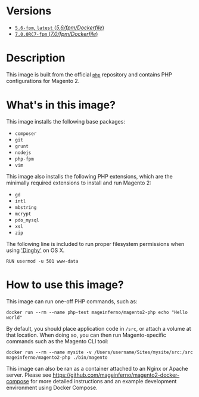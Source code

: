 # Versions

- [`5.6-fpm`, `latest` (_5.6/fpm/Dockerfile_)](https://github.com/mageinferno/docker-magento2-php/blob/master/5.6/fpm/Dockerfile)
- [`7.0.0RC7-fpm` (_7.0/fpm/Dockerfile_)](https://github.com/mageinferno/docker-magento2-php/blob/master/7.0/fpm/Dockerfile)

# Description

This image is built from the official [`php`](https://hub.docker.com/_/php/) repository and contains PHP configurations for Magento 2.

# What's in this image?

This image installs the following base packages:

- `composer`
- `git`
- `grunt`
- `nodejs`
- `php-fpm`
- `vim`

This image also installs the following PHP extensions, which are the minimally required extensions to install and run Magento 2:

- `gd`
- `intl`
- `mbstring`
- `mcrypt`
- `pdo_mysql`
- `xsl`
- `zip`

The following line is included to run proper filesystem permissions when using ['Dinghy'](https://github.com/codekitchen/dinghy) on OS X.

`RUN usermod -u 501 www-data`

# How to use this image?

This image can run one-off PHP commands, such as:

`docker run --rm --name php-test mageinferno/magento2-php echo "Hello world"`

By default, you should place application code in `/src`, or attach a volume at that location. When doing so, you can then run Magento-specific commands such as the Magento CLI tool:

`docker run --rm --name mysite -v /Users/username/Sites/mysite/src:/src mageinferno/magento2-php ./bin/magento`

This image can also be ran as a container attached to an Nginx or Apache server. Please see <a href="https://github.com/mageinferno/magento2-docker-compose" target="_blank">https://github.com/mageinferno/magento2-docker-compose</a> for more detailed instructions and an example development environment using Docker Compose.
